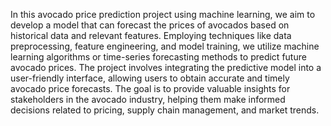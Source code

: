 In this avocado price prediction project using machine learning, we aim to develop a model that can forecast the prices of avocados based on historical data and relevant features. Employing techniques like data preprocessing, feature engineering, and model training, we utilize machine learning algorithms or time-series forecasting methods to predict future avocado prices. The project involves integrating the predictive model into a user-friendly interface, allowing users to obtain accurate and timely avocado price forecasts. The goal is to provide valuable insights for stakeholders in the avocado industry, helping them make informed decisions related to pricing, supply chain management, and market trends.
